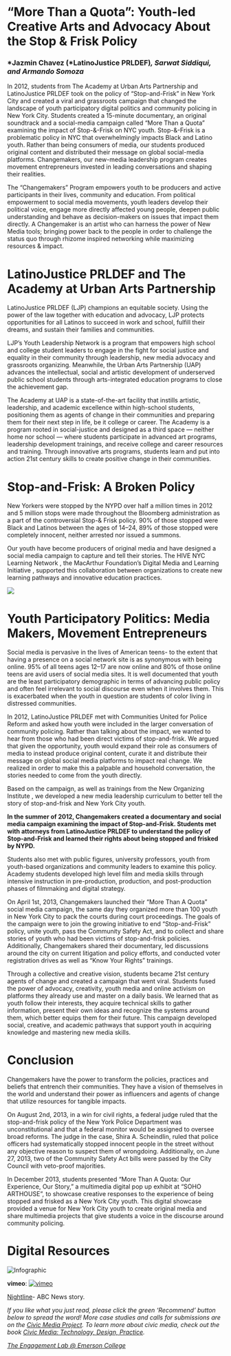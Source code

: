 # “More Than a Quota”: Youth-led Creative Arts and Advocacy About the Stop & Frisk Policy

### *Jazmin Chavez (*LatinoJustice PRLDEF)_, Sarwat Siddiqui, and Armando Somoza_

In 2012, students from The Academy at Urban Arts Partnership and LatinoJustice PRLDEF took on the policy of “Stop-and-Frisk” in New York City and created a viral and grassroots campaign that changed the landscape of youth participatory digital politics and community policing in New York City. Students created a 15-minute documentary, an original soundtrack and a social-media campaign called “More Than a Quota” examining the impact of Stop-&-Frisk on NYC youth. Stop-&-Frisk is a problematic policy in NYC that overwhelmingly impacts Black and Latino youth. Rather than being consumers of media, our students produced original content and distributed their message on global social-media platforms. Changemakers, our new-media leadership program creates movement entrepreneurs invested in leading conversations and shaping their realities.

The “Changemakers” Program empowers youth to be producers and active participants in their lives, community and education. From political empowerment to social media movements, youth leaders develop their political voice, engage more directly affected young people, deepen public understanding and behave as decision-makers on issues that impact them directly. A Changemaker is an artist who can harness the power of New Media tools; bringing power back to the people in order to challenge the status quo through rhizome inspired networking while maximizing resources & impact.

# LatinoJustice PRLDEF and The Academy at Urban Arts Partnership

LatinoJustice PRLDEF (LJP) champions an equitable society. Using the power of the law together with education and advocacy, LJP protects opportunities for all Latinos to succeed in work and school, fulfill their dreams, and sustain their families and communities.

LJP’s Youth Leadership Network is a program that empowers high school and college student leaders to engage in the fight for social justice and equality in their community through leadership, new media advocacy and grassroots organizing. Meanwhile, the Urban Arts Partnership (UAP) advances the intellectual, social and artistic development of underserved public school students through arts-integrated education programs to close the achievement gap.

The Academy at UAP is a state-of-the-art facility that instills artistic, leadership, and academic excellence within high-school students, positioning them as agents of change in their communities and preparing them for their next step in life, be it college or career. The Academy is a program rooted in social-justice and designed as a third space — neither home nor school — where students participate in advanced art programs, leadership development trainings, and receive college and career resources and training. Through innovative arts programs, students learn and put into action 21st century skills to create positive change in their communities.

# Stop-and-Frisk: A Broken Policy

New Yorkers were stopped by the NYPD over half a million times in 2012 and 5 million stops were made throughout the Bloomberg administration as a part of the controversial Stop-& Frisk policy. 90% of those stopped were Black and Latinos between the ages of 14–24, 89% of those stopped were completely innocent, neither arrested nor issued a summons.

Our youth have become producers of original media and have designed a social media campaign to capture and tell their stories. The HIVE NYC Learning Network , the MacArthur Foundation’s Digital Media and Learning Initiative , supported this collaboration between organizations to create new learning pathways and innovative education practices.

![](https://res.cloudinary.com/engagement-lab-home/image/upload/v1/homepage-2.0/news/medium/1_XnUfGWozfUIvrL3FyAJsAg.png)

# Youth Participatory Politics: Media Makers, Movement Entrepreneurs

Social media is pervasive in the lives of American teens- to the extent that having a presence on a social network site is as synonymous with being online. 95% of all teens ages 12–17 are now online and 80% of those online teens are avid users of social media sites. It is well documented that youth are the least participatory demographic in terms of advancing public policy and often feel irrelevant to social discourse even when it involves them. This is exacerbated when the youth in question are students of color living in distressed communities.

In 2012, LatinoJustice PRLDEF met with Communities United for Police Reform and asked how youth were included in the larger conversation of community policing. Rather than talking about the impact, we wanted to hear from those who had been direct victims of stop-and-frisk. We argued that given the opportunity, youth would expand their role as consumers of media to instead produce original content, curate it and distribute their message on global social media platforms to impact real change. We realized in order to make this a palpable and household conversation, the stories needed to come from the youth directly.

Based on the campaign, as well as trainings from the New Organizing Institute , we developed a new media leadership curriculum to better tell the story of stop-and-frisk and New York City youth.

**In the summer of 2012, Changemakers created a documentary and social media campaign examining the impact of Stop-and-Frisk. Students met with attorneys from LatinoJustice PRLDEF to understand the policy of Stop-and-Frisk and learned their rights about being stopped and frisked by NYPD.**

Students also met with public figures, university professors, youth from youth-based organizations and community leaders to examine this policy. Academy students developed high level film and media skills through intensive instruction in pre-production, production, and post-production phases of filmmaking and digital strategy.

On April 1st, 2013, Changemakers launched their “More Than A Quota” social media campaign, the same day they organized more than 100 youth in New York City to pack the courts during court proceedings. The goals of the campaign were to join the growing initiative to end “Stop-and-Frisk” policy, unite youth, pass the Community Safety Act, and to collect and share stories of youth who had been victims of stop-and-frisk policies. Additionally, Changemakers shared their documentary, led discussions around the city on current litigation and policy efforts, and conducted voter registration drives as well as “Know Your Rights” trainings.

Through a collective and creative vision, students became 21st century agents of change and created a campaign that went viral. Students fused the power of advocacy, creativity, youth media and online activism on platforms they already use and master on a daily basis. We learned that as youth follow their interests, they acquire technical skills to gather information, present their own ideas and recognize the systems around them, which better equips them for their future. This campaign developed social, creative, and academic pathways that support youth in acquiring knowledge and mastering new media skills.

# Conclusion

Changemakers have the power to transform the policies, practices and beliefs that entrench their communities. They have a vision of themselves in the world and understand their power as influencers and agents of change that utilize resources for tangible impacts.

On August 2nd, 2013, in a win for civil rights, a federal judge ruled that the stop-and-frisk policy of the New York Police Department was unconstitutional and that a federal monitor would be assigned to oversee broad reforms. The judge in the case, Shira A. Scheindlin, ruled that police officers had systematically stopped innocent people in the street without any objective reason to suspect them of wrongdoing. Additionally, on June 27, 2013, two of the Community Safety Act bills were passed by the City Council with veto-proof majorities.

In December 2013, students presented “More Than A Quota: Our Experience, Our Story,” a multimedia digital pop up exhibit at “SOHO ARTHOUSE”, to showcase creative responses to the experience of being stopped and frisked as a New York City youth. This digital showcase provided a venue for New York City youth to create original media and share multimedia projects that give students a voice in the discourse around community policing.

# Digital Resources

![Infographic](https://res.cloudinary.com/engagement-lab-home/image/upload/v1/homepage-2.0/news/medium/1_8GYS7fcfSnCiDiTpsQxalQ.jpeg)

**vimeo**:
[![vimeo](http://i.vimeocdn.com/video/387691736_1280.jpg)](https://player.vimeo.com/video/55977221)

[Nightline](http://abcnews.go.com/US/nypds-controversial-stop-frisk-policy-racial-profiling-proactive/story?id=19084229)- ABC News story.

_If you like what you just read, please click the green ‘Recommend’ button below to spread the word! More case studies and calls for submissions are on the [Civic Media Project](http://www.civicmediaproject.com). To learn more about civic media, check out the book [Civic Media: Technology, Design, Practice](https://mitpress.mit.edu/books/civic-media)._

[_The Engagement Lab @ Emerson College_](http://elab.emerson.edu)
